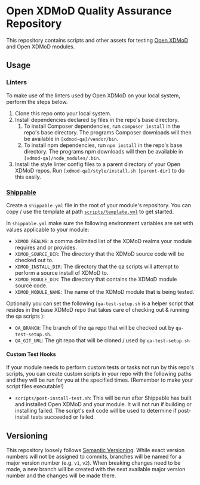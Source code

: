 # Open XDMoD Quality Assurance Repository

This repository contains scripts and other assets for testing [Open XDMoD](http://open.xdmod.org) and Open XDMoD modules.

## Usage

### Linters

To make use of the linters used by Open XDMoD on your local system, perform the steps below.

1. Clone this repo onto your local system.
1. Install dependencies declared by files in the repo's base directory.
    1. To install Composer dependencies, run `composer install` in the repo's base directory. The programs Composer downloads will then be available in `[xdmod-qa]/vendor/bin`.
    1. To install npm dependencies, run `npm install` in the repo's base directory. The programs npm downloads will then be available in `[xdmod-qa]/node_modules/.bin`.
1. Install the style linter config files to a parent directory of your Open XDMoD repos. Run `[xdmod-qa]/style/install.sh [parent-dir]` to do this easily.

### [Shippable](https://www.shippable.com)

Create a `shippable.yml` file in the root of your module's repository. You can copy / use the template at path [`scripts/template.yml`](scripts/template.yml) to get started.

In `shippable.yml` make sure the following environment variables are set with values applicable to your module:

  - `XDMOD_REALMS`: a comma delimited list of the XDMoD realms your module requires and or provides. 
  - `XDMOD_SOURCE_DIR`: The directory that the XDMoD source code will be checked out to.
  - `XDMOD_INSTALL_DIR`: The directory that the qa scripts will attempt to perform a source install of XDMoD to.
  - `XDMOD_MODULE_DIR`: The directory that contains the XDMoD module source code.
  - `XDMOD_MODULE_NAME`: The name of the XDMoD module that is being tested.
  
Optionally you can set the following (`qa-test-setup.sh` is a helper script that resides in the base XDMoD repo that takes care of checking out & running the qa scripts ): 
  - `QA_BRANCH`: The branch of the qa repo that will be checked out by `qa-test-setup.sh`.
  - `QA_GIT_URL`: The git repo that will be cloned / used by `qa-test-setup.sh` 

#### Custom Test Hooks

If your module needs to perform custom tests or tasks not run by this repo's scripts, you can create custom scripts in your repo with the following paths and they will be run for you at the specified times. (Remember to make your script files executable!)

- `scripts/post-install-test.sh`: This will be run after Shippable has built and installed Open XDMoD and your module. It will not run if building or installing failed. The script's exit code will be used to determine if post-install tests succeeded or failed.

## Versioning

This repository loosely follows [Semantic Versioning](http://semver.org). While exact version numbers will not be assigned to commits, branches will be named for a major version number (e.g. `v1`, `v2`). When breaking changes need to be made, a new branch will be created with the next available major version number and the changes will be made there.
